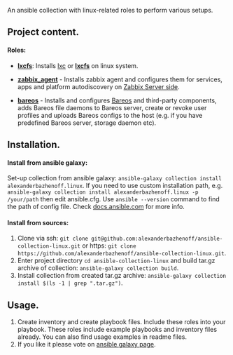 An ansible collection with linux-related roles to perform various setups.


## Project content.

#### Roles:

- [**lxcfs**](roles/lxcfs/README.md): Installs [lxc](https://linuxcontainers.org/lxc/introduction/) or
[**lxcfs**](https://linuxcontainers.org/lxcfs/introduction/) on linux system.

- [**zabbix_agent**](roles/zabbix_agent/README.md) - Installs zabbix agent and configures them for services,
apps and platform autodiscovery on
[Zabbix Server side](https://github.com/alexanderbazhenoff/ansible-collection-linux/tree/main/roles/zabbix_agent#setup-on-zabbix-server-side).

- [**bareos**](roles/bareos/README.md) - Installs and configures [Bareos](https://www.bareos.com/) and third-party
components, adds Bareos file daemons to Bareos server, create or revoke user profiles and uploads Bareos configs to the
host (e.g. if you have predefined Bareos server, storage daemon etc).


## Installation.

#### Install from ansible galaxy:

Set-up collection from ansible galaxy: `ansible-galaxy collection install alexanderbazhenoff.linux`. If you need to
use custom installation path, e.g. `ansible-galaxy collection install alexanderbazhenoff.linux -p /your/path` then
edit ansible.cfg. Use `ansible --version` command to find the path of config file. Check
[docs.ansible.com](https://docs.ansible.com/ansible/latest/user_guide/collections_using.html#installing-collections-with-ansible-galaxy)
for more info.

#### Install from sources:

1. Clone via ssh: `git clone git@github.com:alexanderbazhenoff/ansible-collection-linux.git` or https:
`git clone https://github.com/alexanderbazhenoff/ansible-collection-linux.git`.
2. Enter project directory `cd ansible-collection-linux` and build tar.gz archive of collection:
`ansible-galaxy collection build`.
3. Install collection from created tar.gz archive: `ansible-galaxy collection install $(ls -1 | grep ".tar.gz")`.


## Usage.

1. Create inventory and create playbook files. Include these roles into your playbook. These roles include example
playbooks and inventory files already. You can also find usage examples in readme files.
2. If you like it please vote on [ansible galaxy page](https://galaxy.ansible.com/alexanderbazhenoff/linux).
